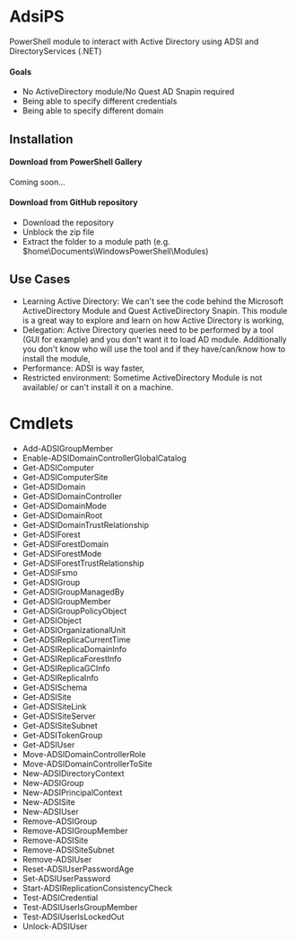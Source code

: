 # AdsiPS

PowerShell module to interact with Active Directory using ADSI and DirectoryServices (.NET)

#### Goals
 * No ActiveDirectory module/No Quest AD Snapin required
 * Being able to specify different credentials
 * Being able to specify different domain
 
## Installation
#### Download from PowerShell Gallery
Coming soon...
#### Download from GitHub repository

* Download the repository
* Unblock the zip file
* Extract the folder to a module path (e.g. $home\Documents\WindowsPowerShell\Modules)

 
## Use Cases

* Learning Active Directory: We can't see the code behind the Microsoft ActiveDirectory Module and Quest ActiveDirectory Snapin. This module is a great way to explore and learn on how Active Directory is working,
* Delegation: Active Directory queries need to be performed by a tool (GUI for example) and you don't want it to load AD module. Additionally you don't know who will use the tool and if they have/can/know how to install the module,
* Performance:  ADSI is way faster,
* Restricted environment: Sometime ActiveDirectory Module is not available/ or can't install it on a machine.


# Cmdlets
 * Add-ADSIGroupMember
 * Enable-ADSIDomainControllerGlobalCatalog
 * Get-ADSIComputer
 * Get-ADSIComputerSite
 * Get-ADSIDomain
 * Get-ADSIDomainController
 * Get-ADSIDomainMode
 * Get-ADSIDomainRoot
 * Get-ADSIDomainTrustRelationship
 * Get-ADSIForest
 * Get-ADSIForestDomain
 * Get-ADSIForestMode
 * Get-ADSIForestTrustRelationship
 * Get-ADSIFsmo
 * Get-ADSIGroup
 * Get-ADSIGroupManagedBy
 * Get-ADSIGroupMember
 * Get-ADSIGroupPolicyObject
 * Get-ADSIObject
 * Get-ADSIOrganizationalUnit
 * Get-ADSIReplicaCurrentTime
 * Get-ADSIReplicaDomainInfo
 * Get-ADSIReplicaForestInfo
 * Get-ADSIReplicaGCInfo
 * Get-ADSIReplicaInfo
 * Get-ADSISchema
 * Get-ADSISite
 * Get-ADSISiteLink
 * Get-ADSISiteServer
 * Get-ADSISiteSubnet
 * Get-ADSITokenGroup
 * Get-ADSIUser
 * Move-ADSIDomainControllerRole
 * Move-ADSIDomainControllerToSite
 * New-ADSIDirectoryContext
 * New-ADSIGroup
 * New-ADSIPrincipalContext
 * New-ADSISite
 * New-ADSIUser
 * Remove-ADSIGroup
 * Remove-ADSIGroupMember
 * Remove-ADSISite
 * Remove-ADSISiteSubnet
 * Remove-ADSIUser
 * Reset-ADSIUserPasswordAge
 * Set-ADSIUserPassword
 * Start-ADSIReplicationConsistencyCheck
 * Test-ADSICredential
 * Test-ADSIUserIsGroupMember
 * Test-ADSIUserIsLockedOut
 * Unlock-ADSIUser